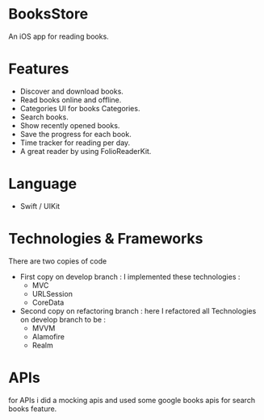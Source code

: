 # BooksStore
An iOS app for reading books. 

# Features
- Discover and download books.
- Read books online and offline.
- Categories UI for books Categories.
- Search books.
- Show recently opened books.
- Save the progress for each book.
- Time tracker for reading per day.
- A great reader by using FolioReaderKit.
# Language 
 - Swift / UIKit
# Technologies & Frameworks
There are  two copies of code 
- First copy on develop branch : I implemented these technologies : 
  - MVC
  - URLSession 
  - CoreData
- Second copy on refactoring branch : here I refactored all Technologies on develop branch to be : 
  - MVVM
  - Alamofire
  - Realm

# APIs 
for APIs i did a mocking apis and used some google books apis for search books feature.

